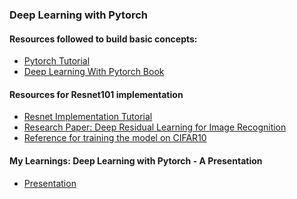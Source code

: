 ### Deep Learning with Pytorch 
#### Resources followed to build basic concepts: 

* [Pytorch Tutorial](https://www.youtube.com/watch?v=c36lUUr864M)
* [Deep Learning With Pytorch Book](https://www.google.co.in/books/edition/Deep_Learning_with_PyTorch/BjszEAAAQBAJ?hl=en&gbpv=0)

#### Resources for Resnet101 implementation

* [Resnet Implementation Tutorial](https://www.youtube.com/watch?v=DkNIBBBvcPs)
* [Research Paper: Deep Residual Learning for Image Recognition](https://www.cv-foundation.org/openaccess/content_cvpr_2016/papers/He_Deep_Residual_Learning_CVPR_2016_paper.pdf
)
* [Reference for training the model on CIFAR10](https://github.com/JayPatwardhan/ResNet-PyTorch)

#### My Learnings: Deep Learning with Pytorch - A Presentation
* [Presentation](https://docs.google.com/presentation/d/1fBp0iGHpzrv_UgMA6hlttfdV68rxDpCq84ycxreL44o/edit?usp=sharing)

